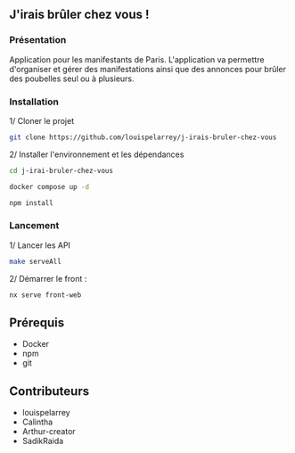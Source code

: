 ## J'irais brûler chez vous !

### Présentation

Application pour les manifestants de Paris. L'application va permettre d'organiser et gérer des manifestations ainsi que des annonces pour brûler des poubelles seul ou à plusieurs.

### Installation

1/ Cloner le projet
```sh
git clone https://github.com/louispelarrey/j-irais-bruler-chez-vous
```
2/  Installer l'environnement et les dépendances
```sh
cd j-irai-bruler-chez-vous
```
```sh
docker compose up -d
```
```sh
npm install
```

### Lancement
1/  Lancer les API
```sh
make serveAll
```
2/ Démarrer le front :
```sh
nx serve front-web
```

## Prérequis  
- Docker  
- npm  
- git  
  
  
## Contributeurs  
- louispelarrey  
- Calintha  
- Arthur-creator  
- SadikRaida  